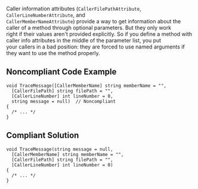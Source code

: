 
Caller information attributes (`CallerFilePathAttribute`, `CallerLineNumberAttribute`, and<br>`CallerMemberNameAttribute`) provide a way to get information about the caller of a method through optional parameters. But they only work<br>right if their values aren't provided explicitly. So if you define a method with caller info attributes in the middle of the parameter list, you put<br>your callers in a bad position: they are forced to use named arguments if they want to use the method properly.

## Noncompliant Code Example


    void TraceMessage([CallerMemberName] string memberName = "",
      [CallerFilePath] string filePath = "",
      [CallerLineNumber] int lineNumber = 0,
      string message = null)  // Noncompliant
    {
      /* ... */
    }


## Compliant Solution


    void TraceMessage(string message = null,
      [CallerMemberName] string memberName = "",
      [CallerFilePath] string filePath = "",
      [CallerLineNumber] int lineNumber = 0)
    {
      /* ... */
    }

